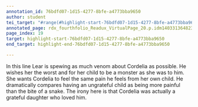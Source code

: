 ```yaml
---
annotation_id: 76bdfd07-1d15-4277-8bfe-a4773bba9650
author: student
tei_target: "#range(#highlight-start-76bdfd07-1d15-4277-8bfe-a4773bba9650, #highlight-end-76bdfd07-1d15-4277-8bfe-a4773bba9650)"
annotated_page: rdx_fourthfolio_Readux_VirtualPage_20.p.idm140331364823984
page_index: 19
target: highlight-start-76bdfd07-1d15-4277-8bfe-a4773bba9650
end_target: highlight-end-76bdfd07-1d15-4277-8bfe-a4773bba9650

---
```

In this line Lear is spewing as much venom about Cordelia as possible. He wishes her the worst and for her child to be a monster as she was to him. She wants Cordelia to feel the same pain he feels from her own child. He dramatically compares having an ungrateful child as being more painful than the bite of a snake. The irony here is that Cordelia was actually a grateful daughter who loved him.